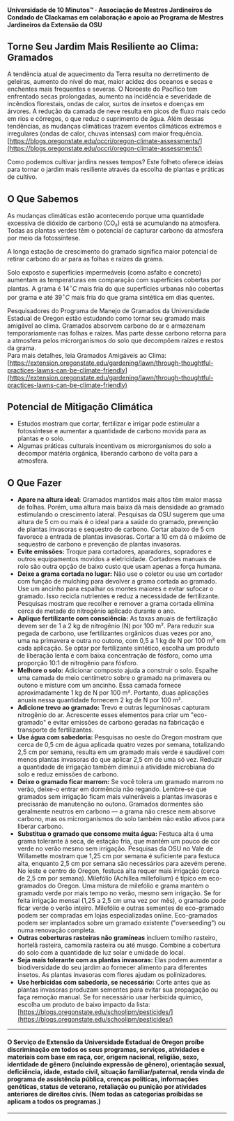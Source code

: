#### Universidade de 10 Minutos™ · Associação de Mestres Jardineiros do Condado de Clackamas em colaboração e apoio ao Programa de Mestres Jardineiros da Extensão da OSU

## Torne Seu Jardim Mais Resiliente ao Clima: Gramados

A tendência atual de aquecimento da Terra resulta no derretimento de geleiras, aumento do nível do mar, maior acidez dos oceanos e secas e enchentes mais frequentes e severas. O Noroeste do Pacífico tem enfrentado secas prolongadas, aumento na incidência e severidade de incêndios florestais, ondas de calor, surtos de insetos e doenças em árvores. A redução da camada de neve resulta em picos de fluxo mais cedo em rios e córregos, o que reduz o suprimento de água. Além dessas tendências, as mudanças climáticas trazem eventos climáticos extremos e irregulares (ondas de calor, chuvas intensas) com maior frequência.  
[https://blogs.oregonstate.edu/occri/oregon-climate-assessments/](https://blogs.oregonstate.edu/occri/oregon-climate-assessments/)

Como podemos cultivar jardins nesses tempos? Este folheto oferece ideias para tornar o jardim mais resiliente através da escolha de plantas e práticas de cultivo.

## O Que Sabemos

As mudanças climáticas estão acontecendo porque uma quantidade excessiva de dióxido de carbono (CO₂) está se acumulando na atmosfera. Todas as plantas verdes têm o potencial de capturar carbono da atmosfera por meio da fotossíntese.

A longa estação de crescimento do gramado significa maior potencial de retirar carbono do ar para as folhas e raízes da grama.

Solo exposto e superfícies impermeáveis (como asfalto e concreto) aumentam as temperaturas em comparação com superfícies cobertas por plantas. A grama é $14^{\circ}C$ mais fria do que superfícies urbanas não cobertas por grama e até $39^{\circ}C$ mais fria do que grama sintética em dias quentes.

Pesquisadores do Programa de Manejo de Gramados da Universidade Estadual de Oregon estão estudando como tornar seu gramado mais amigável ao clima. Gramados absorvem carbono do ar e armazenam temporariamente nas folhas e raízes. Mas parte desse carbono retorna para a atmosfera pelos microrganismos do solo que decompõem raízes e restos da grama.  
Para mais detalhes, leia Gramados Amigáveis ao Clima: [https://extension.oregonstate.edu/gardening/lawn/through-thoughtful-practices-lawns-can-be-climate-friendly](https://extension.oregonstate.edu/gardening/lawn/through-thoughtful-practices-lawns-can-be-climate-friendly)

## Potencial de Mitigação Climática

- Estudos mostram que cortar, fertilizar e irrigar pode estimular a fotossíntese e aumentar a quantidade de carbono movida para as plantas e o solo.
- Algumas práticas culturais incentivam os microrganismos do solo a decompor matéria orgânica, liberando carbono de volta para a atmosfera.

## O Que Fazer

- **Apare na altura ideal:** Gramados mantidos mais altos têm maior massa de folhas. Porém, uma altura mais baixa dá mais densidade ao gramado estimulando o crescimento lateral. Pesquisas da OSU sugerem que uma altura de 5 cm ou mais é o ideal para a saúde do gramado, prevenção de plantas invasoras e sequestro de carbono. Cortar abaixo de 5 cm favorece a entrada de plantas invasoras. Cortar a 10 cm dá o máximo de sequestro de carbono e prevenção de plantas invasoras.
- **Evite emissões:** Troque para cortadores, aparadores, sopradores e outros equipamentos movidos a eletricidade. Cortadores manuais de rolo são outra opção de baixo custo que usam apenas a força humana.
- **Deixe a grama cortada no lugar:** Não use o coletor ou use um cortador com função de mulching para devolver a grama cortada ao gramado. Use um ancinho para espalhar os montes maiores e evitar sufocar o gramado. Isso recicla nutrientes e reduz a necessidade de fertilizante. Pesquisas mostram que recolher e remover a grama cortada elimina cerca de metade do nitrogênio aplicado durante o ano.
- **Aplique fertilizante com consciência:** As taxas anuais de fertilização devem ser de 1 a 2 kg de nitrogênio (N) por 100 m². Para reduzir sua pegada de carbono, use fertilizantes orgânicos duas vezes por ano, uma na primavera e outra no outono, com 0,5 a 1 kg de N por 100 m² em cada aplicação. Se optar por fertilizante sintético, escolha um produto de liberação lenta e com baixa concentração de fósforo, como uma proporção 10:1 de nitrogênio para fósforo.
- **Melhore o solo:** Adicionar composto ajuda a construir o solo. Espalhe uma camada de meio centímetro sobre o gramado na primavera ou outono e misture com um ancinho. Essa camada fornece aproximadamente 1 kg de N por 100 m². Portanto, duas aplicações anuais nessa quantidade fornecem 2 kg de N por 100 m².
- **Adicione trevo ao gramado:** Trevo e outras leguminosas capturam nitrogênio do ar. Acrescente esses elementos para criar um "eco-gramado" e evitar emissões de carbono geradas na fabricação e transporte de fertilizantes.
- **Use água com sabedoria:** Pesquisas no oeste do Oregon mostram que cerca de 0,5 cm de água aplicada quatro vezes por semana, totalizando 2,5 cm por semana, resulta em um gramado mais verde e saudável com menos plantas invasoras do que aplicar 2,5 cm de uma só vez. Reduzir a quantidade de irrigação também diminui a atividade microbiana do solo e reduz emissões de carbono.
- **Deixe o gramado ficar marrom:** Se você tolera um gramado marrom no verão, deixe-o entrar em dormência não regando. Lembre-se que gramados sem irrigação ficam mais vulneráveis a plantas invasoras e precisarão de manutenção no outono. Gramados dormentes são geralmente neutros em carbono — a grama não cresce nem absorve carbono, mas os microrganismos do solo também não estão ativos para liberar carbono.
- **Substitua o gramado que consome muita água:** Festuca alta é uma grama tolerante à seca, de estação fria, que mantém um pouco de cor verde no verão mesmo sem irrigação. Pesquisas da OSU no Vale de Willamette mostram que 1,25 cm por semana é suficiente para festuca alta, enquanto 2,5 cm por semana são necessários para azevém perene. No leste e centro do Oregon, festuca alta requer mais irrigação (cerca de 2,5 cm por semana). Milefólio (Achillea millefolium) é típico em eco-gramados do Oregon. Uma mistura de milefólio e grama mantém o gramado verde por mais tempo no verão, mesmo sem irrigação. Se for feita irrigação mensal (1,25 a 2,5 cm uma vez por mês), o gramado pode ficar verde o verão inteiro. Milefólio e outras sementes de eco-gramado podem ser compradas em lojas especializadas online. Eco-gramados podem ser implantados sobre um gramado existente ("overseeding") ou numa renovação completa.
- **Outras coberturas rasteiras não gramíneas** incluem tomilho rasteiro, hortelã rasteira, camomila rasteira ou até musgo. Combine a cobertura do solo com a quantidade de luz solar e umidade do local.
- **Seja mais tolerante com as plantas invasoras:** Elas podem aumentar a biodiversidade do seu jardim ao fornecer alimento para diferentes insetos. As plantas invasoras com flores ajudam os polinizadores.
- **Use herbicidas com sabedoria, se necessário:** Corte antes que as plantas invasoras produzam sementes para evitar sua propagação ou faça remoção manual. Se for necessário usar herbicida químico, escolha um produto de baixo impacto da lista: [https://blogs.oregonstate.edu/schoolipm/pesticides/](https://blogs.oregonstate.edu/schoolipm/pesticides/)

---

#### O Serviço de Extensão da Universidade Estadual de Oregon proíbe discriminação em todos os seus programas, serviços, atividades e materiais com base em raça, cor, origem nacional, religião, sexo, identidade de gênero (incluindo expressão de gênero), orientação sexual, deficiência, idade, estado civil, situação familiar/paternal, renda vinda de programa de assistência pública, crenças políticas, informações genéticas, status de veterano, retaliação ou punição por atividades anteriores de direitos civis. (Nem todas as categorias proibidas se aplicam a todos os programas.)
---